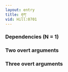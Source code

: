 ```yaml
---
layout: entry
title: རྟག་
vid: Hill:0701
---
```

### Dependencies (N = 1)


### Two overt arguments


### Three overt arguments
